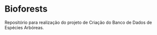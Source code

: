 # Bioforests
Repositório para realização do projeto de Criação do Banco de Dados de Espécies Arbóreas.
